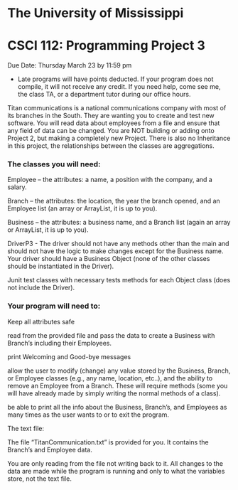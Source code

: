 # The University of Mississippi
# CSCI 112: Programming Project 3

Due Date: Thursday March 23 by 11:59 pm 

* Late programs will have points deducted. If your program does not compile, it will not receive any credit. If you need help, come see me, the class TA, or a department tutor during our office hours.

Titan communications is a national communications company with most of its branches in the South. They are wanting you to create and test new software. You will read data about employees from a file and ensure that any field of data can be changed.
 You are NOT building or adding onto Project 2, but making a completely new Project. There is also no Inheritance in this project, the relationships between the classes are aggregations.

### The classes you will need:

Employee – the attributes: a name, a position with the company, and a
salary.

Branch – the attributes: the location, the year the branch opened, and an
Employee list (an array or ArrayList, it is up to you).

Business – the attributes: a business name, and a Branch list (again an
array or ArrayList, it is up to you).

DriverP3 -  The driver should not have any methods other than the main
and should not have the logic to make changes except for the Business name. Your driver should have a Business Object (none of the other classes should be instantiated in the Driver).
	
Junit test classes with necessary tests methods for each Object class
(does not include the Driver).

### Your program will need to:

Keep all attributes safe

read from the provided file and pass the data to create a Business with Branch’s including their Employees.

print Welcoming and Good-bye messages

allow the user to modify (change) any value stored by the Business, Branch, or Employee classes (e.g., any name, location, etc..), and the ability to remove an Employee from a Branch. These will require methods (some you will have already made by simply writing the normal methods of a class). 

be able to print all the info about the Business, Branch’s, and Employees as many times as the user wants to or to exit the program.

The text file:

The file “TitanCommunication.txt” is provided for you. It contains the Branch’s and Employee data.

You are only reading from the file not writing back to it. All changes to the data are made while the program is running and only to what the variables store, not the text file.
	
